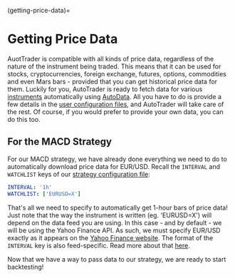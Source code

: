(getting-price-data)=
# Getting Price Data

AuotTrader is compatible with all kinds of price data, regardless of the nature of the instrument being traded. This means that
it can be used for stocks, cryptocurrencies, foreign exchange, futures, options, commodities and even Mars bars - provided that 
you can get historical price data for them. Luckily for you, AutoTrader is ready to fetch data for various
[instruments](supported-brokers) automatically using [AutoData](autodata-docs). All you have 
to do is provide a few details in the [user configuration files](userfiles), and AutoTrader will take care of 
the rest. Of course, if you would prefer to provide your own data, you can do this too.

## For the MACD Strategy
For our MACD strategy, we have already done everything we need to do to automatically download price data for EUR/USD. Recall the
`INTERVAL` and `WATCHLIST` keys of our [strategy configuration file](macd-strat-config):

```yaml
INTERVAL: '1h'
WATCHLIST: ['EURUSD=X']
```


That's all we need to specify to automatically get 1-hour bars of price data! Just note that the way the instrument is 
written (eg. 'EURUSD=X') will depend on the data feed you are using. In this case - and by default - we will be using the
Yahoo Finance API. As such, we must specify EUR/USD exactly as it appears on the 
[Yahoo Finance website](https://finance.yahoo.com/quote/EURUSD=X/). The format of the `INTERVAL` key is also feed-specific. 
Read more about that [here](autodata-candle-granularity).

Now that we have a way to pass data to our strategy, we are ready to start backtesting!

